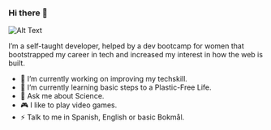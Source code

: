 ### Hi there 👋

![Alt Text](https://media.giphy.com/media/XYot661SFS62c/giphy.gif)

I’m a self-taught developer, helped by a dev bootcamp for women that bootstrapped my career in tech and increased my interest in how the web is built.

- 🔭 I’m currently working on improving my techskill.
- 🌱 I’m currently learning basic steps to a Plastic-Free Life.
- 💬 Ask me about Science.
- 🎮 I like to play video games.
- ⚡ Talk to me in Spanish, English or basic Bokmål.
